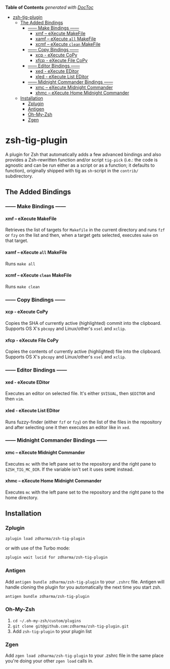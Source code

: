 <!-- START doctoc generated TOC please keep comment here to allow auto update -->
<!-- DON'T EDIT THIS SECTION, INSTEAD RE-RUN doctoc TO UPDATE -->
**Table of Contents**  *generated with [DocToc](https://github.com/thlorenz/doctoc)*

- [zsh-tig-plugin](#zsh-tig-plugin)
  - [The Added Bindings](#the-added-bindings)
    - [—— Make Bindings ——](#-make-bindings-)
      - [xmf – eXecute MakeFile](#xmf--execute-makefile)
      - [xamf – eXecute `all` MakeFile](#xamf--execute-all-makefile)
      - [xcmf – eXecute `clean` MakeFile](#xcmf--execute-clean-makefile)
    - [—— Copy Bindings ——](#-copy-bindings-)
      - [xcp - eXecute CoPy](#xcp---execute-copy)
      - [xfcp - eXecute File CoPy](#xfcp---execute-file-copy)
    - [—— Editor Bindings ——](#-editor-bindings-)
      - [xed - eXecute EDitor](#xed---execute-editor)
      - [xled - eXecute List EDitor](#xled---execute-list-editor)
    - [—— Midnight Commander Bindings ——](#-midnight-commander-bindings-)
      - [xmc – eXecute Midnight Commander](#xmc--execute-midnight-commander)
      - [xhmc – eXecute Home Midnight Commander](#xhmc--execute-home-midnight-commander)
  - [Installation](#installation)
    - [Zplugin](#zplugin)
    - [Antigen](#antigen)
    - [Oh-My-Zsh](#oh-my-zsh)
    - [Zgen](#zgen)

<!-- END doctoc generated TOC please keep comment here to allow auto update -->

# zsh-tig-plugin

A plugin for Zsh that automatically adds a few advanced bindings and also
provides a Zsh-rewritten function and/or script `tig-pick` (i.e.: the code is
agnostic and can be run either as a script or as a function; it defaults to
function), originally shipped with tig as `sh`-script in the `contrib/`
subdirectory.

## The Added Bindings

### —— Make Bindings ——

#### xmf – eXecute MakeFile

Retrieves the list of targets for `Makefile` in the current directory and runs
`fzf` or `fzy` on the list and then, when a target gets selected, executes
`make` on that target.

#### xamf – eXecute `all` MakeFile

Runs `make all`

#### xcmf – eXecute `clean` MakeFile

Runs `make clean`

### —— Copy Bindings ——

#### xcp - eXecute CoPy

Copies the SHA of currently active (highlighted) commit into the clipboard.
Supports OS X's `pbcopy` and Linux/other's `xsel` and `xclip`.

#### xfcp - eXecute File CoPy

Copies the contents of currently active (highlighted) file into the clipboard.
Supports OS X's `pbcopy` and Linux/other's `xsel` and `xclip`.

### —— Editor Bindings ——

#### xed - eXecute EDitor

Executes an editor on selected file. It's either `$VISUAL`, then `$EDITOR` and
then `vim`.

#### xled - eXecute List EDitor

Runs fuzzy-finder (either `fzf` or `fzy`) on the list of the files in the
repository and after selecting one it then executes an editor like in `xed`.

### —— Midnight Commander Bindings ——

#### xmc – eXecute Midnight Commander

Executes `mc` with the left pane set to the repository and the right pane to
`$ZSH_TIG_MC_DIR`. If the variable isn't set it uses `$HOME` instead.

#### xhmc – eXecute Home Midnight Commander

Executes `mc` with the left pane set to the repository and the right pane to the
home directory.

## Installation

### Zplugin

```zsh
zplugin load zdharma/zsh-tig-plugin
```

or with use of the Turbo mode:

```zsh
zplugin wait lucid for zdharma/zsh-tig-plugin
```

### Antigen

Add `antigen bundle zdharma/zsh-tig-plugin` to your `.zshrc` file. Antigen will handle
cloning the plugin for you automatically the next time you start zsh.

```zsh
antigen bundle zdharma/zsh-tig-plugin
```

### Oh-My-Zsh

1. `cd ~/.oh-my-zsh/custom/plugins`
2. `git clone git@github.com:zdharma/zsh-tig-plugin.git`
3. Add `zsh-tig-plugin` to your plugin list

### Zgen

Add `zgen load zdharma/zsh-tig-plugin` to your .zshrc file in the same place you're doing
your other `zgen load` calls in.

<!-- vim:set ft=markdown tw=80 fo+=a1n autoindent: -->
